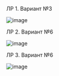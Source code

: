 ЛР 1. Вариант №3

![image](https://github.com/user-attachments/assets/d1eb3b91-2943-4a35-9c08-f89efc817c03)

ЛР 2. Вариант №6

![image](https://github.com/user-attachments/assets/0bb72814-e713-417f-a562-7830ff3d061a)

ЛР 3. Вариант №6

![image](https://github.com/user-attachments/assets/f227d463-cb9d-4eea-8531-dce90ad5c3d6)

